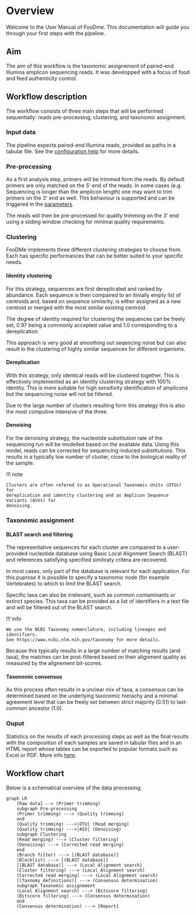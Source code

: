 # Overview

Welcome to the User Manual of FooDme.
This documentation will guide you through your first steps with the pipeline.

## Aim

The aim of this workflow is the taxonomic assignement of paired-end Illumina amplicon sequencing reads.
It was developped with a focus of food and feed authenticity control.

## Workflow description

The workflow consists of three main steps that will be performed sequentially: reads pre-processing,
clustering, and taxonomic assignment.

### Input data

The pipeline expects paired-end Illumina reads, provided as paths in a tabular file.
See the [configuration help](configuration.md) for more details.

### Pre-processing

As a first analysis step, primers will be trimmed form the reads. By default primers are only matched on 
the 5' end of the reads. In some cases (e.g. Sequencing is longer than the amplicon length) one may want
to trim primers on the 3' end as well. This behaviour is supported and can be triggered in the [parameters](configuration.md). 

The reads will then be pre-processed for quality trimming on the 3' end using a sliding window checking for minimal 
quality requirements.

### Clustering

FooDMe implements three different clustering strategies to choose from. Each has specific performances
that can be better suited to your specific needs.

#### Identity clustering

For this strategy, sequences are first dereplicated and ranked by abundance.
Each sequence is then compaired to an itinially empty list of centroids and, 
based on sequence similarity, is either assigned as a new centroid or merged with 
the most similar existing centroid.

The degree of identity required for clustering the sequences can be freely set, 0.97 
being a commonly accepted value and 1.0 corresponding to a dereplication.

This approach is very good at smoothing out seqencing noise but can also result
in the clustering of highly similar sequences for different organisms.

#### Dereplication

With this strategy, only identical reads will be clustered together.
This is effectively implemented as an identity clustering strategy with 100% identity.
This is more suitable for high sensitivity identification of amplicons but
the sequencing noise will not be filtered.

Due to the large number of clusters resulting form this strategy this is also the most 
computive intensive of the three.

#### Denoising

For the denoising strategy, the nucleotide substitution rate of the sequencing run 
will be modelled based on the available data. Using this model, reads can be corrected 
for sequencing-induced substitutions. This results in a typically low number of cluster, 
close to the biological reality of the sample.

!!! note

    Clusters are often refered to as Operational Taxonomic Units (OTUs) for
    dereplication and identity clustering and as Amplicon Sequence Variants (ASVs) for
    denoising.

### Taxonomic assignment

#### BLAST search and filtering

The representative sequences for each cluster are compaired to a user-provided nucleotide
database using Basic Local Alignment Search (BLAST) and references satisfying specified 
similiraty critera are recovered.

In most cases, only part of the database is relevant for each application. For this puprose it is 
possible to specify a taxonomic node (for example Vertebrates) to which to limit the BLAST search.

Specific taxa can also be irrelevant, such as common contaminants or extinct species. This taxa can
be provided as a list of identifiers in a text file and will be filtered out of the BLAST search.

!!! info

    We use the NCBI Taxonomy nomenclature, including lineages and identifiers.
    See https://www.ncbi.nlm.nih.gov/taxonomy for more details.

Because this typically results in a large number of matching results (and taxa), the matches 
can be post-filtered based on their alignment quality as measured by the alignement bit-scores.

#### Taxonomic consensus

As this process often results in a unclear mix of taxa, a consensus can be determined based 
on the underlying taxonomic hierachy and a minimal agreement level that can be freely set
between strict majority (0.51) to last-common ancestor (1.0).

### Ouput

Statistics on the results of each processing steps as well as the final results with the 
composition of each samples are saved in tabular files and in an HTML report whose tables
can be exported to popular formats such as Excel or PDF. More info [here](results.md).

## Workflow chart

Below is a schematical overview of the data processing:

```mermaid
graph LR
    [Raw data] --> (Primer trimming)
    subgraph Pre-processing
    (Primer trimming) ---> (Quality trimming)
    end
    (Quality trimming) --->|OTU| (Read merging)
    (Quality trimming) --->|ASV| (Denoising)
    subgraph Clustering
    (Read merging) ---> (Cluster filtering)
    (Denoising) ---> (Corrected read merging)
    end
    (Branch filter) ---> [(BLAST database)]
    (Blocklist) ---> [(BLAST database)]
    [(BLAST database)] ---> (Local Alignment search)
    (Cluster filtering) ---> (Local Alignment search)
    (Corrected read merging) ---> (Local Alignment search)
    [(Taxnomy definitions)] ---> (Consensus determination)
    subgraph Taxonomic assignement
    (Local Alignment search) ---> (Bitscore filtering)
    (Bitscore filtering) ---> (Consensus determination)
    end
    (Consensus determination) ---> [Report]
```
